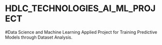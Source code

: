 # HDLC_TECHNOLOGIES_AI_ML_PROJECT
#Data Science and Machine Learning Applied Project for Training Predictive Models through Dataset Analysis.
